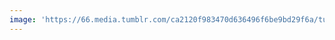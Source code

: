 ```yaml
---
image: 'https://66.media.tumblr.com/ca2120f983470d636496f6be9bd29f6a/tumblr_n6ybrjCq5v1tbdx3so1_r1_1280.jpg'
---
```

